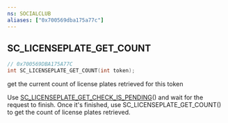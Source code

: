 ```yaml
---
ns: SOCIALCLUB
aliases: ["0x700569dba175a77c"]
---
```

## SC_LICENSEPLATE_GET_COUNT

```c
// 0x700569DBA175A77C
int SC_LICENSEPLATE_GET_COUNT(int token);
```

get the current count of license plates retrieved for this token

Use [SC_LICENSEPLATE_GET_CHECK_IS_PENDING](#_0x9237E334F6E43156)() and wait for the request to finish. Once it's finished, use SC_LICENSEPLATE_GET_COUNT() to get the count of license plates retrieved.

